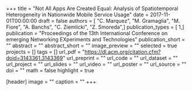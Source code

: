 +++
title = "Not All Apps Are Created Equal: Analysis of Spatiotemporal Heterogeneity in Nationwide Mobile Service Usage"
date = 2017-11-01T00:00:00
draft = false
authors = [ "C. Marquez", "M. Gramaglia", "M. Fiore", "A. Banchs", "C. Ziemlicki", "Z. Smoreda",]
publication_types = [ 1,]
publication = "Proceedings of the 13th International Conference on emerging Networking EXperiments and Technologies"
publication_short = ""
abstract = ""
abstract_short = ""
image_preview = ""
selected = true
projects = []
tags = []
url_pdf = "https://dl.acm.org/citation.cfm?doid=3143361.3143369"
url_preprint = ""
url_code = ""
url_dataset = ""
url_project = ""
url_slides = ""
url_video = ""
url_poster = ""
url_source = ""
doi = ""
math = false
highlight = true

[header]
image = ""
caption = ""
+++
